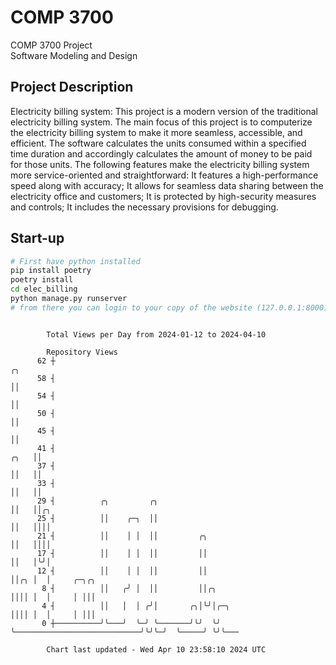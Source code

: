 # COMP 3700
COMP 3700 Project  
Software Modeling and Design
## Project Description
Electricity billing system: This project is a modern version of the traditional electricity billing system. The main focus of this project is to computerize the electricity billing system to make it more seamless, accessible, and efficient. The software calculates the units consumed within a specified time duration and accordingly calculates the amount of money to be paid for those units. The following features make the electricity billing system more service-oriented and straightforward: It features a high-performance speed along with accuracy; It allows for seamless data sharing between the electricity office and customers; It is protected by high-security measures and controls; It includes the necessary provisions for debugging.

## Start-up
```bash
# First have python installed
pip install poetry
poetry install
cd elec_billing
python manage.py runserver
# from there you can login to your copy of the website (127.0.0.1:8000), default creds are admin/admin
```

```

        Total Views per Day from 2024-01-12 to 2024-04-10

        Repository Views
      62 ┼                                                                        ╭╮
      58 ┤                                                                        ││
      54 ┤                                                                        ││
      50 ┤                                                                        ││
      45 ┤                                                                        ││
      41 ┤                                                                   ╭╮   ││
      37 ┤                                                                   ││   ││
      33 ┤                                                                   ││   ││
      29 ┤          ╭╮         ╭╮                                            ││   ││╭╮
      25 ┤          ││    ╭─╮  ││                                            ││   ││││
      21 ┤          ││    │ │  ││         ╭╮                                 ││   ││││
      17 ┤          ││    │ │  ││         ││                                 ││   │╰╯│
      12 ┤          ││    │ │  ││         ││                                 ││╭╮ │  │     ╭─╮╭╮
       8 ┤          ││   ╭╯ │  ││         ││╭╮                               ││││ │  │     │ │││
       4 ┤          ││   │  │ ╭╯│       ╭╮│╰╯│╭─╮                            ││││ │  │     │ │││
       0 ┼──────────╯╰───╯  ╰─╯ ╰───────╯╰╯  ╰╯ ╰────────────────────────────╯╰╯╰─╯  ╰─────╯ ╰╯╰───

        Chart last updated - Wed Apr 10 23:58:10 2024 UTC
        
```
